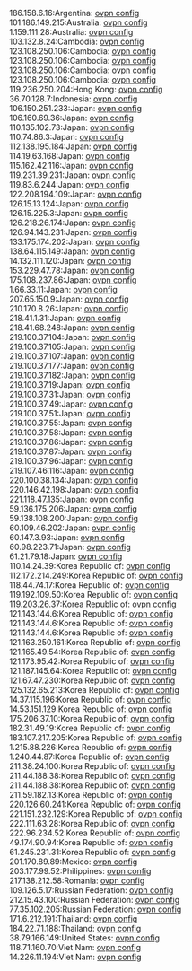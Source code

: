 186.158.6.16:Argentina: [ovpn config](vpn/186_158_6_16.ovpn)  
101.186.149.215:Australia: [ovpn config](vpn/101_186_149_215.ovpn)  
1.159.111.28:Australia: [ovpn config](vpn/1_159_111_28.ovpn)  
103.132.8.24:Cambodia: [ovpn config](vpn/103_132_8_24.ovpn)  
123.108.250.106:Cambodia: [ovpn config](vpn/123_108_250_106.ovpn)  
123.108.250.106:Cambodia: [ovpn config](vpn/123_108_250_106.ovpn)  
123.108.250.106:Cambodia: [ovpn config](vpn/123_108_250_106.ovpn)  
123.108.250.106:Cambodia: [ovpn config](vpn/123_108_250_106.ovpn)  
119.236.250.204:Hong Kong: [ovpn config](vpn/119_236_250_204.ovpn)  
36.70.128.7:Indonesia: [ovpn config](vpn/36_70_128_7.ovpn)  
106.150.251.233:Japan: [ovpn config](vpn/106_150_251_233.ovpn)  
106.160.69.36:Japan: [ovpn config](vpn/106_160_69_36.ovpn)  
110.135.102.73:Japan: [ovpn config](vpn/110_135_102_73.ovpn)  
110.74.86.3:Japan: [ovpn config](vpn/110_74_86_3.ovpn)  
112.138.195.184:Japan: [ovpn config](vpn/112_138_195_184.ovpn)  
114.19.63.168:Japan: [ovpn config](vpn/114_19_63_168.ovpn)  
115.162.42.116:Japan: [ovpn config](vpn/115_162_42_116.ovpn)  
119.231.39.231:Japan: [ovpn config](vpn/119_231_39_231.ovpn)  
119.83.6.244:Japan: [ovpn config](vpn/119_83_6_244.ovpn)  
122.208.194.109:Japan: [ovpn config](vpn/122_208_194_109.ovpn)  
126.15.13.124:Japan: [ovpn config](vpn/126_15_13_124.ovpn)  
126.15.225.3:Japan: [ovpn config](vpn/126_15_225_3.ovpn)  
126.218.26.174:Japan: [ovpn config](vpn/126_218_26_174.ovpn)  
126.94.143.231:Japan: [ovpn config](vpn/126_94_143_231.ovpn)  
133.175.174.202:Japan: [ovpn config](vpn/133_175_174_202.ovpn)  
138.64.115.149:Japan: [ovpn config](vpn/138_64_115_149.ovpn)  
14.132.111.120:Japan: [ovpn config](vpn/14_132_111_120.ovpn)  
153.229.47.78:Japan: [ovpn config](vpn/153_229_47_78.ovpn)  
175.108.237.86:Japan: [ovpn config](vpn/175_108_237_86.ovpn)  
1.66.33.11:Japan: [ovpn config](vpn/1_66_33_11.ovpn)  
207.65.150.9:Japan: [ovpn config](vpn/207_65_150_9.ovpn)  
210.170.8.26:Japan: [ovpn config](vpn/210_170_8_26.ovpn)  
218.41.1.31:Japan: [ovpn config](vpn/218_41_1_31.ovpn)  
218.41.68.248:Japan: [ovpn config](vpn/218_41_68_248.ovpn)  
219.100.37.104:Japan: [ovpn config](vpn/219_100_37_104.ovpn)  
219.100.37.105:Japan: [ovpn config](vpn/219_100_37_105.ovpn)  
219.100.37.107:Japan: [ovpn config](vpn/219_100_37_107.ovpn)  
219.100.37.177:Japan: [ovpn config](vpn/219_100_37_177.ovpn)  
219.100.37.182:Japan: [ovpn config](vpn/219_100_37_182.ovpn)  
219.100.37.19:Japan: [ovpn config](vpn/219_100_37_19.ovpn)  
219.100.37.31:Japan: [ovpn config](vpn/219_100_37_31.ovpn)  
219.100.37.49:Japan: [ovpn config](vpn/219_100_37_49.ovpn)  
219.100.37.51:Japan: [ovpn config](vpn/219_100_37_51.ovpn)  
219.100.37.55:Japan: [ovpn config](vpn/219_100_37_55.ovpn)  
219.100.37.58:Japan: [ovpn config](vpn/219_100_37_58.ovpn)  
219.100.37.86:Japan: [ovpn config](vpn/219_100_37_86.ovpn)  
219.100.37.87:Japan: [ovpn config](vpn/219_100_37_87.ovpn)  
219.100.37.96:Japan: [ovpn config](vpn/219_100_37_96.ovpn)  
219.107.46.116:Japan: [ovpn config](vpn/219_107_46_116.ovpn)  
220.100.38.134:Japan: [ovpn config](vpn/220_100_38_134.ovpn)  
220.146.42.198:Japan: [ovpn config](vpn/220_146_42_198.ovpn)  
221.118.47.135:Japan: [ovpn config](vpn/221_118_47_135.ovpn)  
59.136.175.206:Japan: [ovpn config](vpn/59_136_175_206.ovpn)  
59.138.108.200:Japan: [ovpn config](vpn/59_138_108_200.ovpn)  
60.109.46.202:Japan: [ovpn config](vpn/60_109_46_202.ovpn)  
60.147.3.93:Japan: [ovpn config](vpn/60_147_3_93.ovpn)  
60.98.223.71:Japan: [ovpn config](vpn/60_98_223_71.ovpn)  
61.21.79.18:Japan: [ovpn config](vpn/61_21_79_18.ovpn)  
110.14.24.39:Korea Republic of: [ovpn config](vpn/110_14_24_39.ovpn)  
112.172.214.249:Korea Republic of: [ovpn config](vpn/112_172_214_249.ovpn)  
118.44.74.17:Korea Republic of: [ovpn config](vpn/118_44_74_17.ovpn)  
119.192.109.50:Korea Republic of: [ovpn config](vpn/119_192_109_50.ovpn)  
119.203.26.37:Korea Republic of: [ovpn config](vpn/119_203_26_37.ovpn)  
121.143.144.6:Korea Republic of: [ovpn config](vpn/121_143_144_6.ovpn)  
121.143.144.6:Korea Republic of: [ovpn config](vpn/121_143_144_6.ovpn)  
121.143.144.6:Korea Republic of: [ovpn config](vpn/121_143_144_6.ovpn)  
121.163.250.161:Korea Republic of: [ovpn config](vpn/121_163_250_161.ovpn)  
121.165.49.54:Korea Republic of: [ovpn config](vpn/121_165_49_54.ovpn)  
121.173.95.42:Korea Republic of: [ovpn config](vpn/121_173_95_42.ovpn)  
121.187.145.64:Korea Republic of: [ovpn config](vpn/121_187_145_64.ovpn)  
121.67.47.230:Korea Republic of: [ovpn config](vpn/121_67_47_230.ovpn)  
125.132.65.213:Korea Republic of: [ovpn config](vpn/125_132_65_213.ovpn)  
14.37.115.196:Korea Republic of: [ovpn config](vpn/14_37_115_196.ovpn)  
14.53.151.129:Korea Republic of: [ovpn config](vpn/14_53_151_129.ovpn)  
175.206.37.10:Korea Republic of: [ovpn config](vpn/175_206_37_10.ovpn)  
182.31.49.19:Korea Republic of: [ovpn config](vpn/182_31_49_19.ovpn)  
183.107.217.205:Korea Republic of: [ovpn config](vpn/183_107_217_205.ovpn)  
1.215.88.226:Korea Republic of: [ovpn config](vpn/1_215_88_226.ovpn)  
1.240.44.87:Korea Republic of: [ovpn config](vpn/1_240_44_87.ovpn)  
211.38.24.100:Korea Republic of: [ovpn config](vpn/211_38_24_100.ovpn)  
211.44.188.38:Korea Republic of: [ovpn config](vpn/211_44_188_38.ovpn)  
211.44.188.38:Korea Republic of: [ovpn config](vpn/211_44_188_38.ovpn)  
211.59.182.13:Korea Republic of: [ovpn config](vpn/211_59_182_13.ovpn)  
220.126.60.241:Korea Republic of: [ovpn config](vpn/220_126_60_241.ovpn)  
221.151.232.129:Korea Republic of: [ovpn config](vpn/221_151_232_129.ovpn)  
222.111.63.28:Korea Republic of: [ovpn config](vpn/222_111_63_28.ovpn)  
222.96.234.52:Korea Republic of: [ovpn config](vpn/222_96_234_52.ovpn)  
49.174.90.94:Korea Republic of: [ovpn config](vpn/49_174_90_94.ovpn)  
61.245.231.31:Korea Republic of: [ovpn config](vpn/61_245_231_31.ovpn)  
201.170.89.89:Mexico: [ovpn config](vpn/201_170_89_89.ovpn)  
203.177.99.52:Philippines: [ovpn config](vpn/203_177_99_52.ovpn)  
217.138.212.58:Romania: [ovpn config](vpn/217_138_212_58.ovpn)  
109.126.5.17:Russian Federation: [ovpn config](vpn/109_126_5_17.ovpn)  
212.15.43.100:Russian Federation: [ovpn config](vpn/212_15_43_100.ovpn)  
77.35.102.205:Russian Federation: [ovpn config](vpn/77_35_102_205.ovpn)  
171.6.212.191:Thailand: [ovpn config](vpn/171_6_212_191.ovpn)  
184.22.71.188:Thailand: [ovpn config](vpn/184_22_71_188.ovpn)  
38.79.166.149:United States: [ovpn config](vpn/38_79_166_149.ovpn)  
118.71.160.70:Viet Nam: [ovpn config](vpn/118_71_160_70.ovpn)  
14.226.11.194:Viet Nam: [ovpn config](vpn/14_226_11_194.ovpn)  
